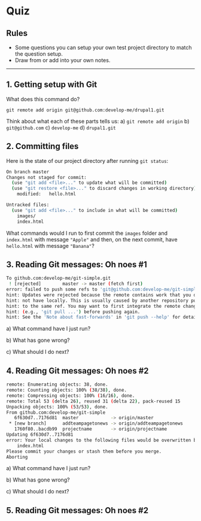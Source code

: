 # Quiz

## Rules

- Some questions you can setup your own test project directory to match the question setup.
- Draw from or add into your own notes.

---

## 1. Getting setup with Git

What does this command do?

`git remote add origin git@github.com:develop-me/drupal1.git`

Think about what each of these parts tells us:
a) `git remote add origin`
b) `git@github.com`
c) `develop-me`
d) `drupal1.git`


## 2. Committing files

Here is the state of our project directory after running `git status`:

```bash
On branch master
Changes not staged for commit:
  (use "git add <file>..." to update what will be committed)
  (use "git restore <file>..." to discard changes in working directory)
	modified:   hello.html

Untracked files:
  (use "git add <file>..." to include in what will be committed)
	images/
	index.html
```

What commands would I run to first commit the `images` folder and `index.html` with message `"Apple"` and then, on the next commit, have `hello.html` with message `"Banana"`?

## 3. Reading Git messages: Oh noes #1

```bash
To github.com:develop-me/git-simple.git
 ! [rejected]        master -> master (fetch first)
error: failed to push some refs to 'git@github.com:develop-me/git-simple.git'
hint: Updates were rejected because the remote contains work that you do
hint: not have locally. This is usually caused by another repository pushing
hint: to the same ref. You may want to first integrate the remote changes
hint: (e.g., 'git pull ...') before pushing again.
hint: See the 'Note about fast-forwards' in 'git push --help' for details.
```

a) What command have I just run?

b) What has gone wrong?

c) What should I do next?

## 4. Reading Git messages: Oh noes #2

```bash
remote: Enumerating objects: 38, done.
remote: Counting objects: 100% (38/38), done.
remote: Compressing objects: 100% (16/16), done.
remote: Total 53 (delta 26), reused 31 (delta 22), pack-reused 15
Unpacking objects: 100% (53/53), done.
From github.com:develop-me/git-simple
   6f630d7..7176d81  master            -> origin/master
 * [new branch]      addteampagetonews -> origin/addteampagetonews
   1760f80..bacdb99  projectname       -> origin/projectname
Updating 6f630d7..7176d81
error: Your local changes to the following files would be overwritten by merge:
	index.html
Please commit your changes or stash them before you merge.
Aborting
```

a) What command have I just run?

b) What has gone wrong?

c) What should I do next?

## 5. Reading Git messages: Oh noes #2

